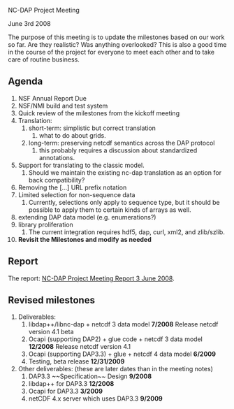 NC-DAP Project Meeting

June 3rd 2008

The purpose of this meeting is to update the milestones based on our
work so far. Are they realistic? Was anything overlooked? This is also a
good time in the course of the project for everyone to meet each other
and to take care of routine business.

## Agenda

1.  NSF Annual Report Due
2.  NSF/NMI build and test system
3.  Quick review of the milestones from the kickoff meeting
4.  Translation:
    1.  short-term: simplistic but correct translation
        1.  what to do about grids.
    2.  long-term: preserving netcdf semantics across the DAP protocol
        1.  this probably requires a discussion about standardized
            annotations.
5.  Support for translating to the classic model.
    1.  Should we maintain the existing nc-dap translation as an option
        for back compatibility?
6.  Removing the \[...\] URL prefix notation
7.  Limited selection for non-sequence data
    1.  Currently, selections only apply to sequence type, but it should
        be possible to apply them to certain kinds of arrays as well.
8.  extending DAP data model (e.g. enumerations?)
9.  library proliferation
    1.  The current integration requires hdf5, dap, curl, xml2, and
        zlib/szlib.
10. **Revisit the Milestones and modify as needed**

## Report

The report: [NC-DAP Project Meeting Report 3 June
2008](http://docs.google.com/Doc?id=ddkdb64s_1gswnf7cz).

## Revised milestones

1.  Deliverables:
    1.  libdap++/libnc-dap + netcdf 3 data model **7/2008** Release
        netcdf version 4.1 beta
    2.  Ocapi (supporting DAP2) + glue code + netcdf 3 data model
        **12/2008** Release netcdf version 4.1
    3.  Ocapi (supporting DAP3.3) + glue + netcdf 4 data model
        **6/2009**
    4.  Testing, beta release **12/31/2009**
2.  Other deliverables: (these are later dates than in the meeting
    notes)
    1.  DAP3.3 \~~Specification\~~ Design **9/2008**
    2.  libdap++ for DAP3.3 **12/2008**
    3.  Ocapi for DAP3.3 **3/2009**
    4.  netCDF 4.x server which uses DAP3.3 **9/2009**